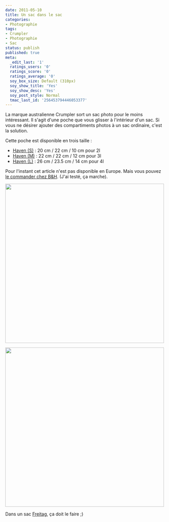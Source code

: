 ```yaml
---
date: 2011-05-10
title: Un sac dans le sac
categories:
- Photographie
tags:
- Crumpler
- Photographie
- Sac
status: publish
published: true
meta:
  _edit_last: '1'
  ratings_users: '0'
  ratings_score: '0'
  ratings_average: '0'
  soy_box_size: Default (310px)
  soy_show_title: 'Yes'
  soy_show_desc: 'Yes'
  soy_post_style: Normal
  tmac_last_id: '256453794446053377'
---
```

La marque australienne Crumpler sort un sac photo pour le moins intéressant. Il s'agit d'une poche que vous glisser à l'intérieur d'un sac. Si vous ne désirer ajouter des compartiments photos à un sac ordinaire, c'est la solution.

<!--more-->Cette poche est disponible en trois taille :
<ul>
	<li><a id="ctl00_ContentPlaceHolder1_ctlLayoutContainer_ctl00_ctl01_ctl07_ctl00_lnkProductTitle" href="https://www.crumpler.com/AU/Camera-Bags/Camera-Pouches/Haven-S.html?LanguageCode=EN&amp;SKU=HVN001-G03G40">Haven (S)</a> : 20 cm / 22 cm / 10 cm pour 2l</li>
	<li><a id="ctl00_ContentPlaceHolder1_ctlLayoutContainer_ctl00_ctl01_ctl08_ctl00_lnkProductTitle" href="https://www.crumpler.com/AU/Camera-Bags/Camera-Pouches/Haven-M.html?LanguageCode=EN&amp;SKU=HVN001-O00G50">Haven (M)</a> : 22 cm / 22 cm / 12 cm pour 3l</li>
	<li><a id="ctl00_ContentPlaceHolder1_ctlLayoutContainer_ctl00_ctl01_ctl09_ctl00_lnkProductTitle" href="https://www.crumpler.com/AU/Camera-Bags/Camera-Pouches/Haven-L.html?LanguageCode=EN&amp;SKU=HVN001-O00G60">Haven (L)</a> : 26 cm / 23.5 cm / 14 cm pour 4l</li>
</ul>
Pour l'instant cet article n'est pas disponible en Europe. Mais vous pouvez <a title="Les poches Crumpler chez B&amp;H" href="https://www.bhphotovideo.com/c/buy/Camera-Pouches-Wallets/ci/10189/N/4232862838">le commander chez B&amp;H</a>. (J'ai testé, ça marche).

<a href="https://dlgjp9x71cipk.cloudfront.net/2011/05/HVN001-O00G60_img03_nrm.jpg"><img class="alignnone size-medium wp-image-3120" title="Crumpler Haven" src="https://dlgjp9x71cipk.cloudfront.net/2011/05/HVN001-O00G60_img03_nrm-500x500.jpg" alt="" width="500" height="500" /></a>

<img class="alignnone size-medium wp-image-3121" title="Crumpler Haven" src="https://dlgjp9x71cipk.cloudfront.net/2011/05/HVN001-G03G60_img01_nrm-500x500.jpg" alt="" width="500" height="500" />

Dans un sac <a title="Site internet de Freitag" href="https://www.freitag.ch/">Freitag</a>, ça doit le faire ;)
